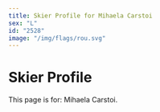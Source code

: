```yaml
---
title: Skier Profile for Mihaela Carstoi
sex: "L"
id: "2528"
image: "/img/flags/rou.svg" 
---
```


# Skier Profile

This page is for: Mihaela Carstoi.
    